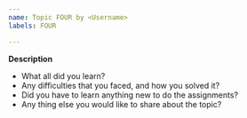 ```yaml
---
name: Topic FOUR by <Username>
labels: FOUR

---
```


**Description**
- What all did you learn?
- Any difficulties that you faced, and how you solved it?
- Did you have to learn anything new to do the assignments?
- Any thing else you would like to share about the topic?
